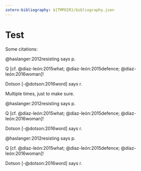 ```yaml
---
zotero-bibliography: ${TMPDIR}/bibliography.json
---
```


# Test

Some citations:

@haslanger:2012resisting says p.

Q [cf. @díaz-león:2015what; @díaz-león:2015defence; @díaz-león:2016woman]!

Dotson [-@dotson:2016word] says r.

Multiple times, just to make sure.

@haslanger:2012resisting says p.

Q [cf. @díaz-león:2015what; @díaz-león:2015defence; @díaz-león:2016woman]!

Dotson [-@dotson:2016word] says r.

@haslanger:2012resisting says p.

Q [cf. @díaz-león:2015what; @díaz-león:2015defence; @díaz-león:2016woman]!

Dotson [-@dotson:2016word] says r.
